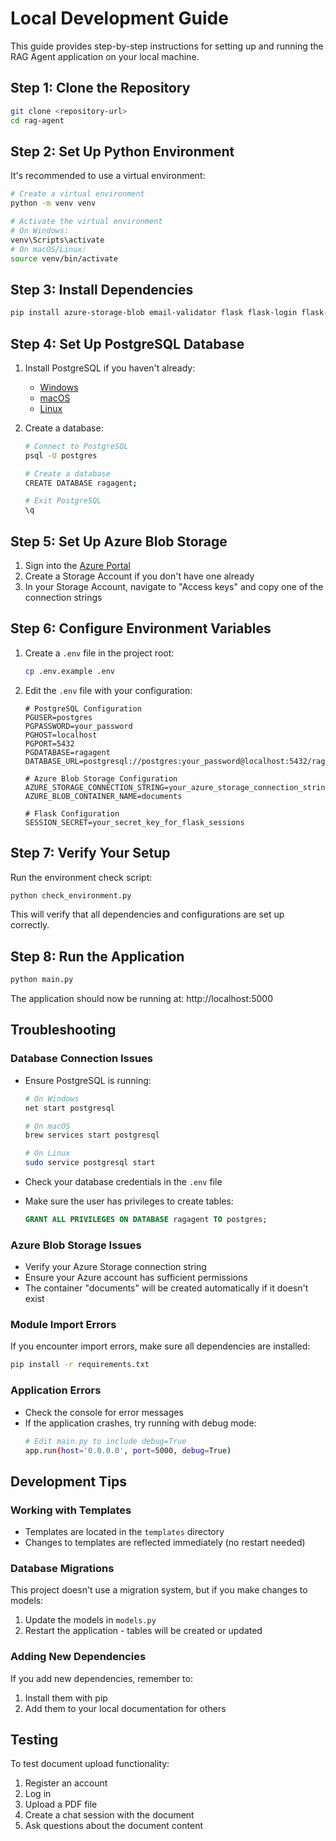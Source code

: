 # Local Development Guide

This guide provides step-by-step instructions for setting up and running the RAG Agent application on your local machine.

## Step 1: Clone the Repository

```bash
git clone <repository-url>
cd rag-agent
```

## Step 2: Set Up Python Environment

It's recommended to use a virtual environment:

```bash
# Create a virtual environment
python -m venv venv

# Activate the virtual environment
# On Windows:
venv\Scripts\activate
# On macOS/Linux:
source venv/bin/activate
```

## Step 3: Install Dependencies

```bash
pip install azure-storage-blob email-validator flask flask-login flask-sqlalchemy flask-wtf gunicorn psycopg2-binary pypdf2 sqlalchemy werkzeug wtforms
```

## Step 4: Set Up PostgreSQL Database

1. Install PostgreSQL if you haven't already:
   - [Windows](https://www.postgresql.org/download/windows/)
   - [macOS](https://www.postgresql.org/download/macosx/)
   - [Linux](https://www.postgresql.org/download/linux/)

2. Create a database:
   ```bash
   # Connect to PostgreSQL
   psql -U postgres

   # Create a database
   CREATE DATABASE ragagent;
   
   # Exit PostgreSQL
   \q
   ```

## Step 5: Set Up Azure Blob Storage

1. Sign into the [Azure Portal](https://portal.azure.com/)
2. Create a Storage Account if you don't have one already
3. In your Storage Account, navigate to "Access keys" and copy one of the connection strings

## Step 6: Configure Environment Variables

1. Create a `.env` file in the project root:
   ```bash
   cp .env.example .env
   ```

2. Edit the `.env` file with your configuration:
   ```
   # PostgreSQL Configuration
   PGUSER=postgres
   PGPASSWORD=your_password
   PGHOST=localhost
   PGPORT=5432
   PGDATABASE=ragagent
   DATABASE_URL=postgresql://postgres:your_password@localhost:5432/ragagent

   # Azure Blob Storage Configuration
   AZURE_STORAGE_CONNECTION_STRING=your_azure_storage_connection_string
   AZURE_BLOB_CONTAINER_NAME=documents

   # Flask Configuration
   SESSION_SECRET=your_secret_key_for_flask_sessions
   ```

## Step 7: Verify Your Setup

Run the environment check script:

```bash
python check_environment.py
```

This will verify that all dependencies and configurations are set up correctly.

## Step 8: Run the Application

```bash
python main.py
```

The application should now be running at: http://localhost:5000

## Troubleshooting

### Database Connection Issues

- Ensure PostgreSQL is running: 
  ```bash
  # On Windows
  net start postgresql

  # On macOS
  brew services start postgresql

  # On Linux
  sudo service postgresql start
  ```

- Check your database credentials in the `.env` file
- Make sure the user has privileges to create tables:
  ```sql
  GRANT ALL PRIVILEGES ON DATABASE ragagent TO postgres;
  ```

### Azure Blob Storage Issues

- Verify your Azure Storage connection string
- Ensure your Azure account has sufficient permissions
- The container "documents" will be created automatically if it doesn't exist

### Module Import Errors

If you encounter import errors, make sure all dependencies are installed:

```bash
pip install -r requirements.txt
```

### Application Errors

- Check the console for error messages
- If the application crashes, try running with debug mode:
  ```bash
  # Edit main.py to include debug=True
  app.run(host='0.0.0.0', port=5000, debug=True)
  ```

## Development Tips

### Working with Templates

- Templates are located in the `templates` directory
- Changes to templates are reflected immediately (no restart needed)

### Database Migrations

This project doesn't use a migration system, but if you make changes to models:

1. Update the models in `models.py`
2. Restart the application - tables will be created or updated

### Adding New Dependencies

If you add new dependencies, remember to:

1. Install them with pip
2. Add them to your local documentation for others

## Testing

To test document upload functionality:
1. Register an account
2. Log in
3. Upload a PDF file
4. Create a chat session with the document
5. Ask questions about the document content